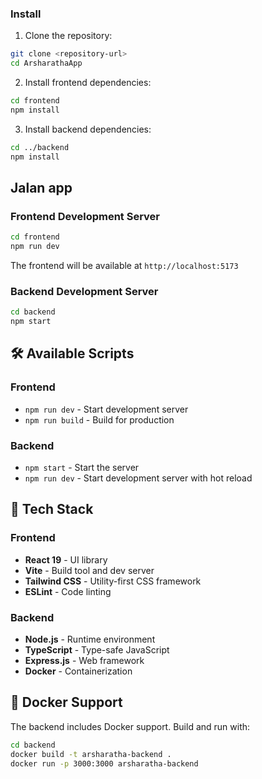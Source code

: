 ### Install

1. Clone the repository:
```bash
git clone <repository-url>
cd ArsharathaApp
```

2. Install frontend dependencies:
```bash
cd frontend
npm install
```

3. Install backend dependencies:
```bash
cd ../backend
npm install
```

## Jalan app

### Frontend Development Server

```bash
cd frontend
npm run dev
```

The frontend will be available at `http://localhost:5173`

### Backend Development Server

```bash
cd backend
npm start
```

## 🛠️ Available Scripts

### Frontend
- `npm run dev` - Start development server
- `npm run build` - Build for production

### Backend
- `npm start` - Start the server
- `npm run dev` - Start development server with hot reload

## 🔧 Tech Stack

### Frontend
- **React 19** - UI library
- **Vite** - Build tool and dev server
- **Tailwind CSS** - Utility-first CSS framework
- **ESLint** - Code linting

### Backend
- **Node.js** - Runtime environment
- **TypeScript** - Type-safe JavaScript
- **Express.js** - Web framework
- **Docker** - Containerization

## 🐳 Docker Support

The backend includes Docker support. Build and run with:

```bash
cd backend
docker build -t arsharatha-backend .
docker run -p 3000:3000 arsharatha-backend
```
